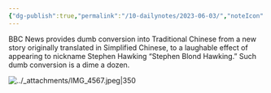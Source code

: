 ```yaml
---
{"dg-publish":true,"permalink":"/10-dailynotes/2023-06-03/","noteIcon":"2","created":"","updated":""}
---
```


BBC News provides dumb conversion into Traditional Chinese from a new story originally translated in Simplified Chinese, to a laughable effect of appearing to nickname Stephen Hawking “Stephen Blond Hawking.” Such dumb conversion is a dime a dozen.

![../_attachments/IMG_4567.jpeg|350](/img/user/_attachments/IMG_4567.jpeg)